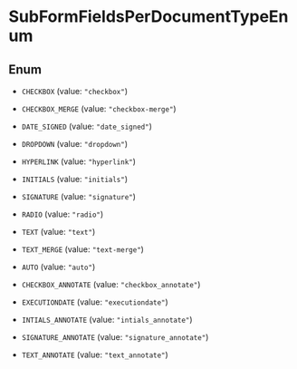 

# SubFormFieldsPerDocumentTypeEnum

## Enum


* `CHECKBOX` (value: `"checkbox"`)

* `CHECKBOX_MERGE` (value: `"checkbox-merge"`)

* `DATE_SIGNED` (value: `"date_signed"`)

* `DROPDOWN` (value: `"dropdown"`)

* `HYPERLINK` (value: `"hyperlink"`)

* `INITIALS` (value: `"initials"`)

* `SIGNATURE` (value: `"signature"`)

* `RADIO` (value: `"radio"`)

* `TEXT` (value: `"text"`)

* `TEXT_MERGE` (value: `"text-merge"`)

* `AUTO` (value: `"auto"`)

* `CHECKBOX_ANNOTATE` (value: `"checkbox_annotate"`)

* `EXECUTIONDATE` (value: `"executiondate"`)

* `INTIALS_ANNOTATE` (value: `"intials_annotate"`)

* `SIGNATURE_ANNOTATE` (value: `"signature_annotate"`)

* `TEXT_ANNOTATE` (value: `"text_annotate"`)



